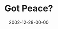 ---
layout: message
category: message
series: "Got Christmas?"
title: "Got Peace?"
date: 2002-12-28-00-00
message_id: 249
audio-description: "Delve into the key staples of the Christmas story."
audio: "http://s3.amazonaws.com/crossroadsaudiomessages/Got Peace Dec28.mp3"
audio-title: "Got Peace?"
audio-duration: "42:10"
---
